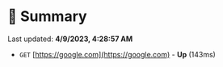 # 📖 Summary
Last updated: **4/9/2023, 4:28:57 AM**

- `GET` [https://google.com](https://google.com) - **Up** (143ms)
